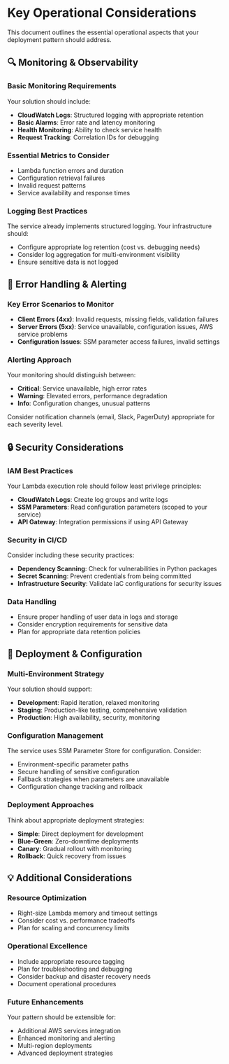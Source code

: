 # Key Operational Considerations

This document outlines the essential operational aspects that your deployment pattern should address.

## 🔍 Monitoring & Observability

### Basic Monitoring Requirements

Your solution should include:

- **CloudWatch Logs**: Structured logging with appropriate retention
- **Basic Alarms**: Error rate and latency monitoring
- **Health Monitoring**: Ability to check service health
- **Request Tracking**: Correlation IDs for debugging

### Essential Metrics to Consider

- Lambda function errors and duration
- Configuration retrieval failures  
- Invalid request patterns
- Service availability and response times

### Logging Best Practices

The service already implements structured logging. Your infrastructure should:
- Configure appropriate log retention (cost vs. debugging needs)
- Consider log aggregation for multi-environment visibility
- Ensure sensitive data is not logged

## 🚨 Error Handling & Alerting

### Key Error Scenarios to Monitor

- **Client Errors (4xx)**: Invalid requests, missing fields, validation failures
- **Server Errors (5xx)**: Service unavailable, configuration issues, AWS service problems
- **Configuration Issues**: SSM parameter access failures, invalid settings

### Alerting Approach

Your monitoring should distinguish between:
- **Critical**: Service unavailable, high error rates
- **Warning**: Elevated errors, performance degradation  
- **Info**: Configuration changes, unusual patterns

Consider notification channels (email, Slack, PagerDuty) appropriate for each severity level.

## 🔒 Security Considerations

### IAM Best Practices

Your Lambda execution role should follow least privilege principles:

- **CloudWatch Logs**: Create log groups and write logs
- **SSM Parameters**: Read configuration parameters (scoped to your service)
- **API Gateway**: Integration permissions if using API Gateway

### Security in CI/CD

Consider including these security practices:
- **Dependency Scanning**: Check for vulnerabilities in Python packages
- **Secret Scanning**: Prevent credentials from being committed
- **Infrastructure Security**: Validate IaC configurations for security issues

### Data Handling

- Ensure proper handling of user data in logs and storage
- Consider encryption requirements for sensitive data
- Plan for appropriate data retention policies

## 🚀 Deployment & Configuration

### Multi-Environment Strategy

Your solution should support:
- **Development**: Rapid iteration, relaxed monitoring
- **Staging**: Production-like testing, comprehensive validation
- **Production**: High availability, security, monitoring

### Configuration Management

The service uses SSM Parameter Store for configuration. Consider:
- Environment-specific parameter paths
- Secure handling of sensitive configuration
- Fallback strategies when parameters are unavailable
- Configuration change tracking and rollback

### Deployment Approaches

Think about appropriate deployment strategies:
- **Simple**: Direct deployment for development
- **Blue-Green**: Zero-downtime deployments
- **Canary**: Gradual rollout with monitoring
- **Rollback**: Quick recovery from issues

## 💡 Additional Considerations

### Resource Optimization
- Right-size Lambda memory and timeout settings
- Consider cost vs. performance tradeoffs
- Plan for scaling and concurrency limits

### Operational Excellence
- Include appropriate resource tagging
- Plan for troubleshooting and debugging
- Consider backup and disaster recovery needs
- Document operational procedures

### Future Enhancements
Your pattern should be extensible for:
- Additional AWS services integration
- Enhanced monitoring and alerting
- Multi-region deployments
- Advanced deployment strategies
